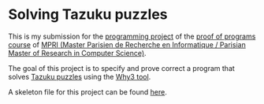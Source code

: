 Solving Tazuku puzzles
======================

This is my submission for the [programming
project](https://marche.gitlabpages.inria.fr/lecture-deductive-verif/takuzu.pdf)
of the [proof of programs
course](https://marche.gitlabpages.inria.fr/lecture-deductive-verif/) of [MPRI
(Master Parisien de Recherche en Informatique / Parisian Master of Research in
Computer Science)](https://wikimpri.dptinfo.ens-cachan.fr/doku.php).

The goal of this project is to specify and prove correct a program that solves
[Tazuku puzzles](https://en.wikipedia.org/wiki/Takuzu) using the [Why3
tool](http://why3.lri.fr/).

A skeleton file for this project can be found
[here](https://marche.gitlabpages.inria.fr/lecture-deductive-verif/takuzu.zip).
